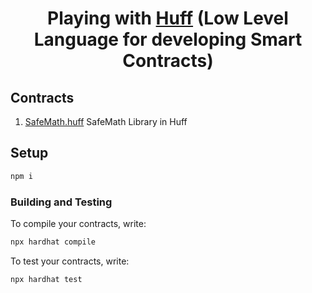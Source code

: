 # <h1 align="center"> Playing with [Huff](https://github.com/JetJadeja/huffc) (Low Level Language for developing Smart Contracts) </h1>

## Contracts

1. [SafeMath.huff](https://github.com/realdiganta/play-huff/blob/main/contracts/SafeMath.huff)
   SafeMath Library in Huff

## Setup

```sh
npm i
```

### Building and Testing

To compile your contracts, write:

```sh
npx hardhat compile
```

To test your contracts, write:

```sh
npx hardhat test
```
